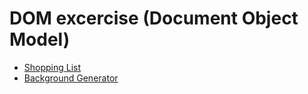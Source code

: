 # DOM excercise (Document Object Model)

* [Shopping List](https://github.com/Taunk714/ZTM_ex/tree/main/DOM/ShoppingList)
* [Background Generator](https://github.com/Taunk714/ZTM_ex/tree/main/DOM/BackgroundGenerator)

